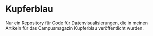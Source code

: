 # Kupferblau
Nur ein Repository für Code für Datenvisualisierungen, die in meinen Artikeln für das Campusmagazin Kupferblau veröffentlicht wurden.
